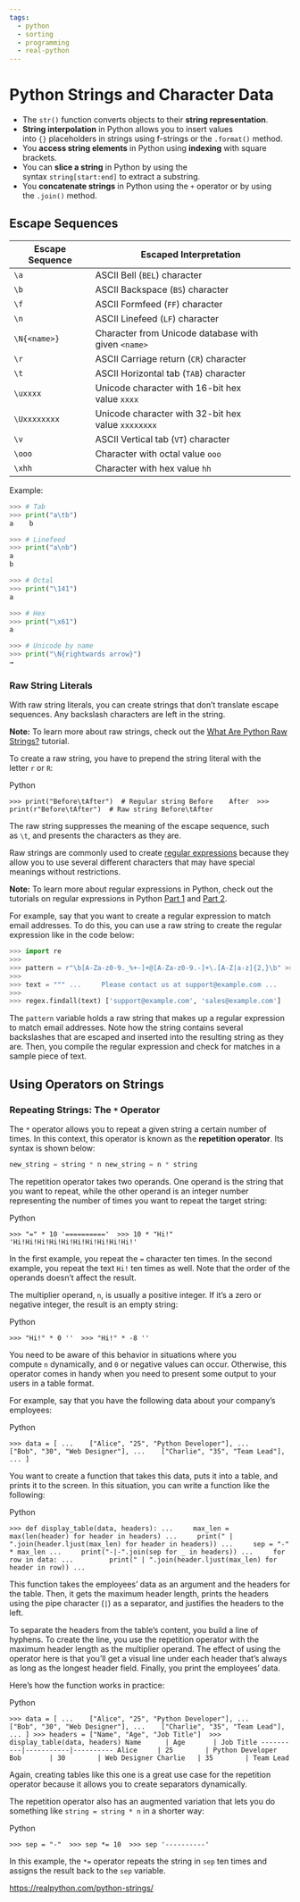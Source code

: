```yaml
---
tags:
  - python
  - sorting
  - programming
  - real-python
---
```

# Python Strings and Character Data
- The `str()` function converts objects to their **string representation**.
- **String interpolation** in Python allows you to insert values into `{}` placeholders in strings using f-strings or the `.format()` method.
- You **access string elements** in Python using **indexing** with square brackets.
- You can **slice a string** in Python by using the syntax `string[start:end]` to extract a substring.
- You **concatenate strings** in Python using the `+` operator or by using the `.join()` method.

## Escape Sequences
|Escape Sequence|Escaped Interpretation|
|---|---|
|`\a`|ASCII Bell (`BEL`) character|
|`\b`|ASCII Backspace (`BS`) character|
|`\f`|ASCII Formfeed (`FF`) character|
|`\n`|ASCII Linefeed (`LF`) character|
|`\N{<name>}`|Character from Unicode database with given `<name>`|
|`\r`|ASCII Carriage return (`CR`) character|
|`\t`|ASCII Horizontal tab (`TAB`) character|
|`\uxxxx`|Unicode character with 16-bit hex value `xxxx`|
|`\Uxxxxxxxx`|Unicode character with 32-bit hex value `xxxxxxxx`|
|`\v`|ASCII Vertical tab (`VT`) character|
|`\ooo`|Character with octal value `ooo`|
|`\xhh`|Character with hex value `hh`|
Example:
```python
>>> # Tab
>>> print("a\tb")
a    b

>>> # Linefeed
>>> print("a\nb")
a
b

>>> # Octal
>>> print("\141")
a

>>> # Hex
>>> print("\x61")
a

>>> # Unicode by name
>>> print("\N{rightwards arrow}")
→
```
### Raw String Literals[](https://realpython.com/python-strings/#raw-string-literals "Permanent link")

With raw string literals, you can create strings that don’t translate escape sequences. Any backslash characters are left in the string.

**Note:** To learn more about raw strings, check out the [What Are Python Raw Strings?](https://realpython.com/python-raw-strings/) tutorial.

To create a raw string, you have to prepend the string literal with the letter `r` or `R`:

Python

`>>> print("Before\tAfter")  # Regular string Before    After  >>> print(r"Before\tAfter")  # Raw string Before\tAfter`

The raw string suppresses the meaning of the escape sequence, such as `\t`, and presents the characters as they are.

Raw strings are commonly used to create [regular expressions](https://realpython.com/regex-python/) because they allow you to use several different characters that may have special meanings without restrictions.

**Note:** To learn more about regular expressions in Python, check out the tutorials on regular expressions in Python [Part 1](https://realpython.com/regex-python/) and [Part 2](https://realpython.com/regex-python-part-2/).

For example, say that you want to create a regular expression to match email addresses. To do this, you can use a raw string to create the regular expression like in the code below:


```python
>>> import re  
>>> 
>>> pattern = r"\b[A-Za-z0-9._%+-]+@[A-Za-z0-9.-]+\.[A-Z|a-z]{2,}\b" >>> pattern '\\b[A-Za-z0-9._%+-]+@[A-Za-z0-9.-]+\\.[A-Z|a-z]{2,}\\b'  >>> regex = re.compile(pattern)  
>>> 
>>> text = """ ...     Please contact us at support@example.com ...     or sales@example.com for further information. ... """  
>>> 
>>> regex.findall(text) ['support@example.com', 'sales@example.com']
```

The `pattern` variable holds a raw string that makes up a regular expression to match email addresses. Note how the string contains several backslashes that are escaped and inserted into the resulting string as they are. Then, you compile the regular expression and check for matches in a sample piece of text.

## Using Operators on Strings

### Repeating Strings: The `*` Operator[](https://realpython.com/python-strings/#repeating-strings-the-operator "Permanent link")

The `*` operator allows you to repeat a given string a certain number of times. In this context, this operator is known as the **repetition operator**. Its syntax is shown below:

```python
new_string = string * n new_string = n * string
```


The repetition operator takes two operands. One operand is the string that you want to repeat, while the other operand is an integer number representing the number of times you want to repeat the target string:

Python

`>>> "=" * 10 '=========='  >>> 10 * "Hi!" 'Hi!Hi!Hi!Hi!Hi!Hi!Hi!Hi!Hi!Hi!'`

In the first example, you repeat the `=` character ten times. In the second example, you repeat the text `Hi!` ten times as well. Note that the order of the operands doesn’t affect the result.

The multiplier operand, `n`, is usually a positive integer. If it’s a zero or negative integer, the result is an empty string:

Python

`>>> "Hi!" * 0 ''  >>> "Hi!" * -8 ''`

You need to be aware of this behavior in situations where you compute `n` dynamically, and `0` or negative values can occur. Otherwise, this operator comes in handy when you need to present some output to your users in a table format.

For example, say that you have the following data about your company’s employees:

Python

`>>> data = [ ...    ["Alice", "25", "Python Developer"], ...    ["Bob", "30", "Web Designer"], ...    ["Charlie", "35", "Team Lead"], ... ]`

You want to create a function that takes this data, puts it into a table, and prints it to the screen. In this situation, you can write a function like the following:

Python

`>>> def display_table(data, headers): ...     max_len = max(len(header) for header in headers) ...     print(" | ".join(header.ljust(max_len) for header in headers)) ...     sep = "-" * max_len ...     print("-|-".join(sep for _ in headers)) ...     for row in data: ...         print(" | ".join(header.ljust(max_len) for header in row)) ...`

This function takes the employees’ data as an argument and the headers for the table. Then, it gets the maximum header length, prints the headers using the pipe character (`|`) as a separator, and justifies the headers to the left.

To separate the headers from the table’s content, you build a line of hyphens. To create the line, you use the repetition operator with the maximum header length as the multiplier operand. The effect of using the operator here is that you’ll get a visual line under each header that’s always as long as the longest header field. Finally, you print the employees’ data.

Here’s how the function works in practice:

Python

`>>> data = [ ...    ["Alice", "25", "Python Developer"], ...    ["Bob", "30", "Web Designer"], ...    ["Charlie", "35", "Team Lead"], ... ] >>> headers = ["Name", "Age", "Job Title"]  >>> display_table(data, headers) Name      | Age       | Job Title ----------|-----------|---------- Alice     | 25        | Python Developer Bob       | 30        | Web Designer Charlie   | 35        | Team Lead`

Again, creating tables like this one is a great use case for the repetition operator because it allows you to create separators dynamically.

The repetition operator also has an augmented variation that lets you do something like `string = string * n` in a shorter way:

Python

`>>> sep = "-"  >>> sep *= 10  >>> sep '----------'`

In this example, the `*=` operator repeats the string in `sep` ten times and assigns the result back to the `sep` variable.

https://realpython.com/python-strings/